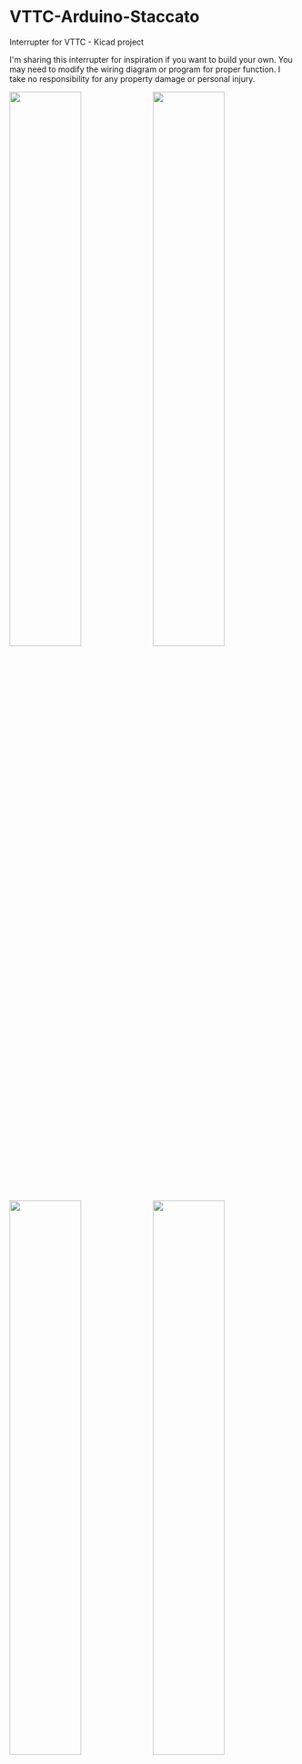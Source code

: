# VTTC-Arduino-Staccato
Interrupter for VTTC - Kicad project

I'm sharing this interrupter for inspiration if you want to build your own. You may need to modify the wiring diagram or program for proper function. I take no responsibility for any property damage or personal injury.

<img src="https://czechrust.eu/other/electro/vttc_staccato.jpg" width=50% height=50%><img src="https://czechrust.eu/other/electro/vttc_sparks.jpg" width=50% height=50%>
<img src="https://czechrust.eu/other/electro/staccato_circuit.png" width=50% height=50%><img src="https://czechrust.eu/other/electro/staccato_pcb.png" width=50% height=50%>

YouTube #1</br>
[![Video](http://img.youtube.com/vi/uaf3k1Z0Gr8/0.jpg)]([https://www.youtube.com/watch?v=uaf3k1Z0Gr8])

YouTube #2</br>
[![Video](http://img.youtube.com/vi/Orlu5OpqwGU/0.jpg)]([https://www.youtube.com/watch?v=Orlu5OpqwGU])

YouTube #3</br>
[![Video](http://img.youtube.com/vi/_JIQWXnwYew/0.jpg)]([https://www.youtube.com/watch?v=_JIQWXnwYew])

YouTube #4</br>
[![Video](http://img.youtube.com/vi/DjzjCPVujho/0.jpg)]([https://www.youtube.com/watch?v=DjzjCPVujho])


</br>https://www.youtube.com/watch?v=uaf3k1Z0Gr8
</br>https://www.youtube.com/watch?v=Orlu5OpqwGU
</br>https://www.youtube.com/watch?v=_JIQWXnwYew
</br>https://www.youtube.com/watch?v=DjzjCPVujho
